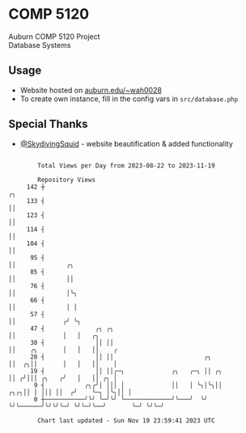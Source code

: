 # COMP 5120
Auburn COMP 5120 Project  
Database Systems

## Usage
- Website hosted on [auburn.edu/~wah0028](https://webhome.auburn.edu/~wah0028/)
- To create own instance, fill in the config vars in `src/database.php`

## Special Thanks
- [@SkydivingSquid](https://github.com/SkydivingSquid) - website beautification & added functionality

```

        Total Views per Day from 2023-08-22 to 2023-11-19

        Repository Views
     142 ┼                                                           ╭╮
     133 ┤                                                           ││
     123 ┤                                                           ││
     114 ┤                                                           ││
     104 ┤                                                           ││
      95 ┤                                                           ││              ╭╮
      85 ┤                                                           ││              ││
      76 ┤                                                           ││              │╰╮
      66 ┤                                                           ││              │ │
      57 ┤                                                           ││             ╭╯ ╰╮
      47 ┤              ╭╮ ╭╮                                        ││             │   │   ╭╮
      38 ┤              ││ ││                                        ││    ╭╮       │   │   ││    ╭
      28 ┤              ││ ││                         ╭╮             ││  ╭╮││       │   │   ││    │
      19 ┤              ││ ││╭─╮             ╭╮   ╭─╮ ││ ╭╮          ││ ╭╯│││ ╭╮   ╭╯   │   ││ ╭╮ │
       9 ┤           ╭╮╭╯│ │││ │             ││   │ ╰╮│╰╮││      ╭╮╭╮││ │ │││ ││  ╭╯    ╰─╮ │╰╮││ │
       0 ┼───────────╯╰╯ ╰─╯╰╯ ╰─────────────╯╰───╯  ╰╯ ╰╯╰──────╯╰╯╰╯╰─╯ ╰╯╰─╯╰──╯       ╰─╯ ╰╯╰─╯

        Chart last updated - Sun Nov 19 23:59:41 2023 UTC
        
```

